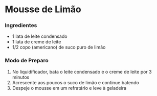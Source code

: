 # Mousse de Limão

### Ingredientes
- 1 lata de leite condensado
- 1 lata de creme de leite
- 1/2 copo (americano) de suco puro de limão

### Modo de Preparo
1. No liquidificador, bata o leite condensado e o creme de leite por 3 minutos
2. Acrescente aos poucos o suco de limão e continue batendo
3. Despeje o mousse em um refratário e leve à geladeira
